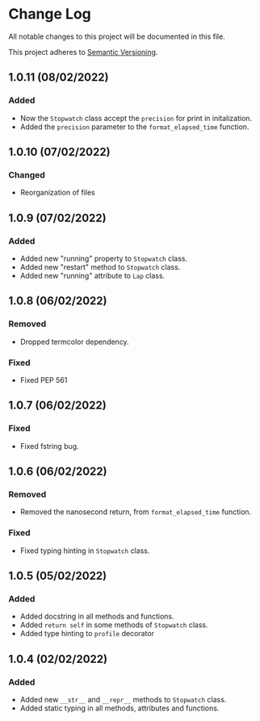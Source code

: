 
# Change Log

All notable changes to this project will be documented in this file.

This project adheres to [Semantic Versioning](http://semver.org/).

## 1.0.11 (08/02/2022)

### Added

- Now the `Stopwatch` class accept the `precision` for print in initalization.
- Added the `precision` parameter to the `format_elapsed_time` function.

## 1.0.10 (07/02/2022)

### Changed

- Reorganization of files

## 1.0.9 (07/02/2022)

### Added

- Added new "running" property to `Stopwatch` class.
- Added new "restart" method to `Stopwatch` class.
- Added new "running" attribute to `Lap` class.

## 1.0.8 (06/02/2022)

### Removed

- Dropped termcolor dependency.
  
### Fixed

- Fixed PEP 561
  
## 1.0.7 (06/02/2022)

### Fixed

- Fixed fstring bug.

## 1.0.6 (06/02/2022)

### Removed

- Removed the nanosecond return, from `format_elapsed_time` function.

### Fixed

- Fixed typing hinting in `Stopwatch` class.

## 1.0.5 (05/02/2022)

### Added

- Added docstring in all methods and functions.
- Added `return self` in some methods of `Stopwatch` class.
- Added type hinting to `profile` decorator

## 1.0.4 (02/02/2022)

### Added

- Added new `__str__` and `__repr__` methods to `Stopwatch` class.
- Added static typing in all methods, attributes and functions.
